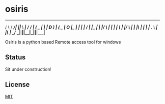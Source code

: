 # osiris
  ___   _____ ____  ____   ____ _____
 /   \ / ___/|    ||    \ |    / ___/
|     (   \_  |  | |  D  ) |  (   \_ 
|  O  |\__  | |  | |    /  |  |\__  |
|     |/  \ | |  | |    \  |  |/  \ |
|     |\    | |  | |  .  \ |  |\    |
 \___/  \___||____||__|\_||____|\___|
                                     
Osiris is a python based Remote access tool for windows

## Status
Sit under construction!


## License
[MIT](https://choosealicense.com/licenses/mit/)
